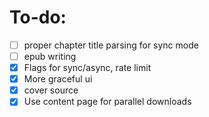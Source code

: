 
# To-do:

- [ ] proper chapter title parsing for sync mode
- [ ] epub writing
- [x] Flags for sync/async, rate limit
- [x] More graceful ui
- [x] cover source
- [x] Use content page for parallel downloads
